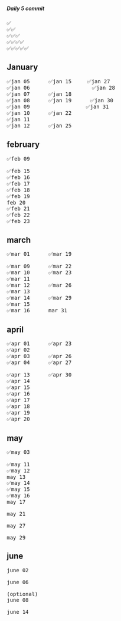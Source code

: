 ##### Daily 5 commit 
<pre>
✅
✅✅
✅✅✅
✅✅✅✅
✅✅✅✅✅
</pre>

January
------------------------------
<pre>
✅jan 05      ✅jan 15     ✅jan 27          
✅jan 06                    ✅jan 28          
✅jan 07      ✅jan 18                      
✅jan 08      ✅jan 19      ✅jan 30          
✅jan 09                  ✅jan 31          
✅jan 10      ✅jan 22                      
✅jan 11                                  
✅jan 12      ✅jan 25                      
</pre>

february
-------------------------------
<pre>
✅feb 09

✅feb 15
✅feb 16
✅feb 17
✅feb 18
✅feb 19
feb 20
✅feb 21
✅feb 22
✅feb 23
</pre>

march
--------------------------------
<pre>
✅mar 01      ✅mar 19

✅mar 09      ✅mar 22
✅mar 10      ✅mar 23
✅mar 11
✅mar 12      ✅mar 26
✅mar 13      
✅mar 14      ✅mar 29
✅mar 15
✅mar 16      mar 31
</pre>


april
--------------------------------
<pre>
✅apr 01      ✅apr 23
✅apr 02      
✅apr 03      ✅apr 26
✅apr 04      ✅apr 27

✅apr 13      ✅apr 30
✅apr 14      
✅apr 15      
✅apr 16      
✅apr 17      
✅apr 18      
✅apr 19      
✅apr 20   
</pre>


may
---------------------------------
<pre>
✅may 03

✅may 11
✅may 12
may 13
✅may 14
✅may 15
✅may 16
may 17

may 21
  
may 27

may 29
</pre>


june
---------------------------------
<pre>
june 02

june 06

(optional)
june 08

june 14

</pre>
